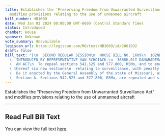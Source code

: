 ```yaml
---
title: Establishes the 'Preserving Freedom from Unwarranted Surveillance Act' and
  modifies provisions relating to the use of unmanned aircraft
bill_number: HB1609
date: Wed Jan 03 2024 00:00:00 GMT-0600 (Central Standard Time)
status: Introduced
chamber: House
sponsor: Unknown
vote_summary: Unavailable
legiscan_url: https://legiscan.com/MO/text/HB1609/id/2861932
draft: false
bill_text: "|\n  SECOND REGULAR SESSION\n  HOUSE BILL NO. 1609\n  102ND GENERAL ASSEMBLY\n\
  \  INTRODUCED BY REPRESENTATIVE VAN SCHOIACK.\n  3688H.01I DANARADEMANMILLER,ChiefClerk\n\
  \  AN ACT\n  To repeal sections 542.525 and 577.800, RSMo, and to enact in lieu\
  \ thereof six new sections\n  relating to surveillance, with penalty provisions.\n\
  \  Be it enacted by the General Assembly of the state of Missouri, as follows:\n\
  \  Section A. Sections 542.525 and 577.800, RSMo, are repealed and six new sections"
---
```

Establishes the "Preserving Freedom from Unwarranted Surveillance Act" and modifies provisions relating to the use of unmanned aircraft

---

## Read Full Bill Text

You can view the full text [here](https://legiscan.com/MO/text/HB1609/id/2861932).
